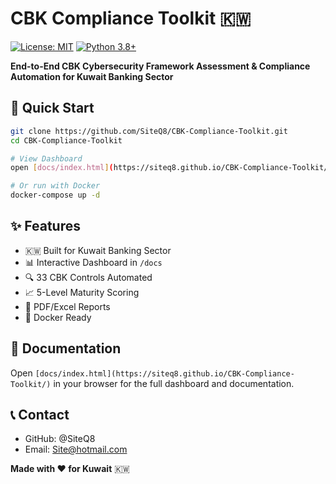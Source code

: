 # CBK Compliance Toolkit 🇰🇼

[![License: MIT](https://img.shields.io/badge/License-MIT-blue.svg)](LICENSE)
[![Python 3.8+](https://img.shields.io/badge/python-3.8+-blue.svg)](https://www.python.org/downloads/)

**End-to-End CBK Cybersecurity Framework Assessment & Compliance Automation for Kuwait Banking Sector**

## 🚀 Quick Start

```bash
git clone https://github.com/SiteQ8/CBK-Compliance-Toolkit.git
cd CBK-Compliance-Toolkit

# View Dashboard
open [docs/index.html](https://siteq8.github.io/CBK-Compliance-Toolkit/)

# Or run with Docker
docker-compose up -d
```

## ✨ Features

- 🇰🇼 Built for Kuwait Banking Sector
- 📊 Interactive Dashboard in `/docs`
- 🔍 33 CBK Controls Automated
- 📈 5-Level Maturity Scoring
- 📄 PDF/Excel Reports
- 🐳 Docker Ready

## 📖 Documentation

Open `[docs/index.html](https://siteq8.github.io/CBK-Compliance-Toolkit/)` in your browser for the full dashboard and documentation.

## 📞 Contact

- GitHub: @SiteQ8
- Email: Site@hotmail.com

**Made with ❤️ for Kuwait** 🇰🇼
